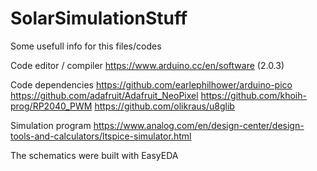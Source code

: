 # SolarSimulationStuff
Some usefull info for this files/codes

Code editor / compiler
https://www.arduino.cc/en/software (2.0.3)

Code dependencies
https://github.com/earlephilhower/arduino-pico
https://github.com/adafruit/Adafruit_NeoPixel
https://github.com/khoih-prog/RP2040_PWM
https://github.com/olikraus/u8glib

Simulation program
https://www.analog.com/en/design-center/design-tools-and-calculators/ltspice-simulator.html

The schematics were built with EasyEDA
